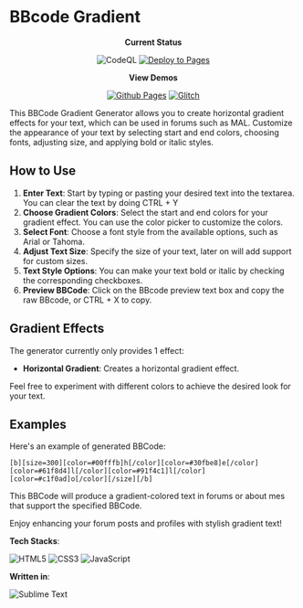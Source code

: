 # BBcode Gradient

<div align="center"><b>Current Status</b>
  
![CodeQL](https://github.com/Sethispr/bbcode-gradient/actions/workflows/codeql.yml/badge.svg) 
[![Deploy to Pages](https://github.com/Sethispr/bbcode-gradient/actions/workflows/static.yml/badge.svg)](https://github.com/Sethispr/bbcode-gradient/actions/workflows/static.yml)</div>

<div align="center"><b>View Demos</b>
  
[![Github Pages](https://img.shields.io/badge/github%20pages-121013?style=for-the-badge&logo=github&logoColor=white)](https://sethispr.github.io/bbcode-gradient) 
[![Glitch](https://img.shields.io/badge/glitch-%233333FF.svg?style=for-the-badge&logo=glitch&logoColor=white)](https://bbcode.glitch.me/)</div>

This BBCode Gradient Generator allows you to create horizontal gradient effects for your text, which can be used in forums such as MAL. Customize the appearance of your text by selecting start and end colors, choosing fonts, adjusting size, and applying bold or italic styles.

## How to Use
1. **Enter Text**: Start by typing or pasting your desired text into the textarea. You can clear the text by doing CTRL + Y
2. **Choose Gradient Colors**: Select the start and end colors for your gradient effect. You can use the color picker to customize the colors.
3. **Select Font**: Choose a font style from the available options, such as Arial or Tahoma.
4. **Adjust Text Size**: Specify the size of your text, later on will add support for custom sizes.
5. **Text Style Options**: You can make your text bold or italic by checking the corresponding checkboxes.
6. **Preview BBCode**: Click on the BBcode preview text box and copy the raw BBcode, or CTRL + X to copy.

## Gradient Effects
The generator currently only provides 1 effect:

- **Horizontal Gradient**: Creates a horizontal gradient effect.

Feel free to experiment with different colors to achieve the desired look for your text.

## Examples
Here's an example of generated BBCode:
```bbcode
[b][size=300][color=#00fffb]h[/color][color=#30fbe8]e[/color][color=#61f8d4]l[/color][color=#91f4c1]l[/color][color=#c1f0ad]o[/color][/size][/b]
```
This BBCode will produce a gradient-colored text in forums or about mes that support the specified BBCode.

Enjoy enhancing your forum posts and profiles with stylish gradient text!

**Tech Stacks**: 

![HTML5](https://img.shields.io/badge/html5-%23E34F26.svg?style=for-the-badge&logo=html5&logoColor=white) 
![CSS3](https://img.shields.io/badge/css3-%231572B6.svg?style=for-the-badge&logo=css3&logoColor=white) 
![JavaScript](https://img.shields.io/badge/javascript-%23323330.svg?style=for-the-badge&logo=javascript&logoColor=%23F7DF1E)

**Written in**: 

![Sublime Text](https://img.shields.io/badge/sublime_text-%23575757.svg?style=for-the-badge&logo=sublime-text&logoColor=important)
